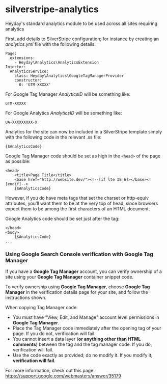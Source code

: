 # silverstripe-analytics

Heyday's standard analytics module to be used across all sites requiring analytics

First, add details to SilverStripe configuration; for instance by creating an _analytics.yml_ file with the following details:

```
Page:
  extensions:
    - Heyday\Analytics\AnalyticsExtension
Injector:
  AnalyticsService:
    class: Heyday\Analytics\GoogleTagManagerProvider
    constructor:
      0: 'GTM-XXXXX'
```

For Google Tag Manager _AnalyticsID_ will be something like:

```
GTM-XXXXX
```

For Google Analytics _AnalyticsID_ will be something like:

```
UA-XXXXXXXXX-X
```

Analytics for the site can now be included in a SilverStripe template simply with the following code in the relevant .ss file:

```
{$AnalyticsCode}
```


Google Tag Manager code should be set as high in the `<head>` of the page as possible:
```
<head>
	<title>Page Title</title>
	<base href="http://website.dev/"><!--[if lte IE 6]></base><![endif]-->
	{$AnalyticsCode}
```

However, if you do have meta tags that set the charset or http-equiv attributes, you'll want them to be at the very top of head, since browsers expect them to be among the first characters of an HTML document.

Google Analytics code should be set just after the <body> tag:
```
</head>
<body>
	{$AnalyticsCode}
...
```

### Using Google Search Console verification with Google Tag Manager

If you have a **Google Tag Manager** account, you can verify ownership of a site using your **Google Tag Manager** container snippet code.

To verify ownership using **Google Tag Manager**, choose **Google Tag Manager** in the verification details page for your site, and follow the instructions shown.

When copying Tag Manager code:

- You must have "View, Edit, and Manage" account level permissions in **Google Tag Manager**.
- Place the Tag Manager code immediately after the opening <body> tag of your page. If you do not, verification will fail.
- You cannot insert a data layer (**or anything other than HTML comments**) between the <body> tag and the tag manager code. If you do, verification will fail.
- Use the code exactly as provided; do no modify it. If you modify it, **verification will fail**.

For more information, check out this page: https://support.google.com/webmasters/answer/35179
